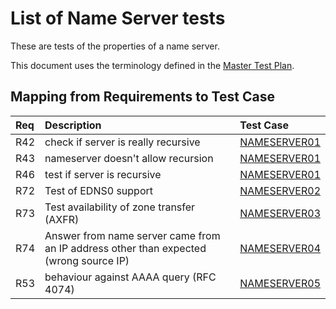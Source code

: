 # List of Name Server tests

These are tests of the properties of a name server.

This document uses the terminology defined in the
[Master Test Plan](../Master%20Test%20Plan.md).

## Mapping from Requirements to Test Case

|Req| Description                                                              | Test Case |
|:--|:-------------------------------------------------------------------------|:----------|
|R42|check if server is really recursive                                       |[NAMESERVER01](nameserver01.md)|
|R43|nameserver doesn't allow recursion                                        |[NAMESERVER01](nameserver01.md)|
|R46|test if server is recursive                                               |[NAMESERVER01](nameserver01.md)|
|R72|Test of EDNS0 support                                                     |[NAMESERVER02](nameserver02.md)|
|R73|Test availability of zone transfer (AXFR)                                 |[NAMESERVER03](nameserver03.md)|
|R74|Answer from name server came from an IP address other than expected (wrong source IP)|[NAMESERVER04](nameserver04.md)|
|R53|behaviour against AAAA query (RFC 4074)                                   |[NAMESERVER05](nameserver05.md)|
